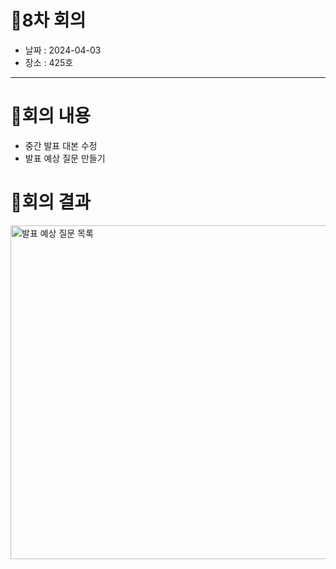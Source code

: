 # 📍8차 회의
  + 날짜 : 2024-04-03
  + 장소 : 425호

---

# 📍회의 내용
+ 중간 발표 대본 수정
+ 발표 예상 질문 만들기

# 📍회의 결과
<img width="534" alt="발표 예상 질문 목록" src="https://github.com/kookmin-sw/capstone-2024-43/assets/59199893/f1ffc20b-e250-4929-99c4-3c01b4d00007">

